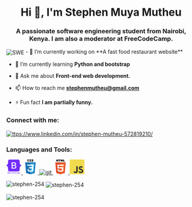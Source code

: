 <h1 align="center">Hi 👋, I'm Stephen Muya Mutheu</h1>
<h3 align="center">A passionate software engineering student from Nairobi, Kenya. I am also a moderator at FreeCodeCamp.</h3>
<img align="center" margin="auto" alt="SWE" src="https://t3.ftcdn.net/jpg/06/01/17/18/360_F_601171862_l7yZ0wujj8o2SowiKTUsfLEEx8KunYNd.jpg">
- 🔭 I’m currently working on **A fast food restaurant website**

- 🌱 I’m currently learning **Python and bootstrap**

- 💬 Ask me about **Front-end web development.**

- 📫 How to reach me **stephenmutheu@gmail.com**

- ⚡ Fun fact **I am partially funny.**

<h3 align="left">Connect with me:</h3>
<p align="left">
<a href="https://linkedin.com/in/ttps://www.linkedin.com/in/stephen-mutheu-572819210/" target="blank"><img align="center" src="https://raw.githubusercontent.com/rahuldkjain/github-profile-readme-generator/master/src/images/icons/Social/linked-in-alt.svg" alt="ttps://www.linkedin.com/in/stephen-mutheu-572819210/" height="30" width="40" /></a>
</p>

<h3 align="left">Languages and Tools:</h3>
<p align="left"> <a href="https://getbootstrap.com" target="_blank" rel="noreferrer"> <img src="https://raw.githubusercontent.com/devicons/devicon/master/icons/bootstrap/bootstrap-plain-wordmark.svg" alt="bootstrap" width="40" height="40"/> </a> <a href="https://www.w3schools.com/css/" target="_blank" rel="noreferrer"> <img src="https://raw.githubusercontent.com/devicons/devicon/master/icons/css3/css3-original-wordmark.svg" alt="css3" width="40" height="40"/> </a> <a href="https://git-scm.com/" target="_blank" rel="noreferrer"> <img src="https://www.vectorlogo.zone/logos/git-scm/git-scm-icon.svg" alt="git" width="40" height="40"/> </a> <a href="https://www.w3.org/html/" target="_blank" rel="noreferrer"> <img src="https://raw.githubusercontent.com/devicons/devicon/master/icons/html5/html5-original-wordmark.svg" alt="html5" width="40" height="40"/> </a> <a href="https://developer.mozilla.org/en-US/docs/Web/JavaScript" target="_blank" rel="noreferrer"> <img src="https://raw.githubusercontent.com/devicons/devicon/master/icons/javascript/javascript-original.svg" alt="javascript" width="40" height="40"/> </a> </p>

<p><img align="left" src="https://github-readme-stats.vercel.app/api/top-langs?username=stephen-254&show_icons=true&locale=en&layout=compact" alt="stephen-254" /></p>

<p>&nbsp;<img align="center" src="https://github-readme-stats.vercel.app/api?username=stephen-254&show_icons=true&locale=en" alt="stephen-254" /></p>

<p><img align="center" src="https://github-readme-streak-stats.herokuapp.com/?user=stephen-254&" alt="stephen-254" /></p>
